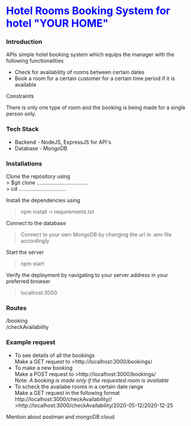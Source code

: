 <body>
<h1 style="color:blue"> Hotel Rooms Booking System for hotel "YOUR HOME" </h1>

<h3>Introduction</h3>
<p> APIs simple hotel booking system which equips the manager with the following functionalities</p>
<ul>
  <li>Check for availability of rooms between certain dates</li>
  <li>Book a room for a certain customer for a certain time period if it is available</li>
</ul>
<p>Constraints</p>
There is only one type of room and the booking is being made for a single person only.

<h3>Tech Stack</h3>
<ul>
  <li>Backend - NodeJS, ExpressJS for API's</li>
  <li>Database - MongoDB</li>
</ul>

<h3>Installations</h3>
Clone the repository using<br>
> $git clone ...................................<br>
> cd ................................<br>

Install the dependencies using<br>
>npm install -r requirements.txt <br>

Connect to the database <br>
>Connect to your own MongoDB by changing the url in .env file accordingly <br>

Start the server<br>
>npm start<br>

Verify the deployment by navigating to your server address in your preferred browser<br>
>localhost:3000<br>

<h3>Routes</h3>
/booking <br>
/checkAvailability <br>

<h3>Example request</h3>
<ul>
  <li>
    To see details of all the bookings<br>
    Make a GET request to
    >http://localhost:3000/bookings/
  </li>
  <li>
    To make a new booking<br>
    Make a POST request to
    >http://localhost:3000/bookings/
    <br>Note:<i> A booking is made only if the requested room is available</i>
  </li>
  <li>
    To scheck the availabe rooms in a certain date range<br>
    Make a GET request in the following format http://localhost:3000/checkAvailability/<from-date>/<to-date>
    >http://localhost:3000/checkAvailability/2020-05-12/2020-12-25
  </li>
</ul>
<p> Mention about postman and mongoDB cloud </p>
</body>
